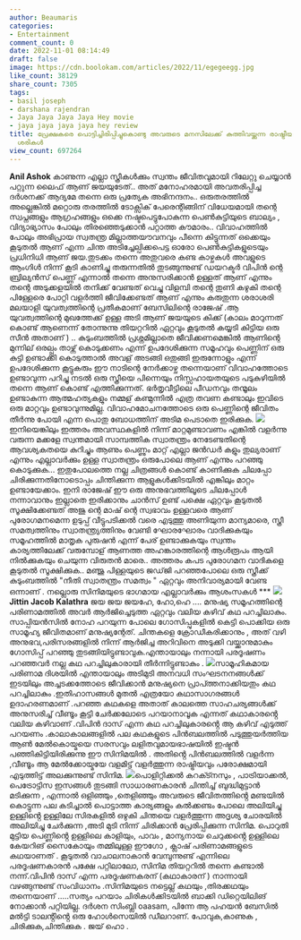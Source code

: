 ```yaml
---
author: Beaumaris
categories:
- Entertainment
comment_count: 0
date: 2022-11-01 08:14:49
draft: false
image: https://cdn.boolokam.com/articles/2022/11/egegeegg.jpg
like_count: 38129
share_count: 7305
tags:
- basil joseph
- darshana rajendran
- Jaya Jaya Jaya Jaya Hey movie
- jaya jaya jaya jaya hey review
title: പ്രേക്ഷകരെ പൊട്ടിച്ചിരിപ്പിച്ചുകൊണ്ടു അവരുടെ മനസിലേക്ക് കുത്തിവയ്ക്കുന്ന രാഷ്ട്രീയ
  ശരികൾ
view_count: 697264
---
```


**Anil Ashok** കാണുന്ന എല്ലാ സ്ത്രീകൾക്കും സ്വന്തം ജീവിതവുമായി റിലേറ്റു ചെയ്യാൻ പറ്റുന്ന ലൈഫ് ആണ് ജയയുടേത്.. അത് മനോഹരമായി അവതരിപ്പിച്ച ദർശനക്ക് ആദ്യമേ തന്നെ ഒരു പ്രത്യേക അഭിനന്ദനം.. ഒരുതരത്തിൽ അല്ലെങ്കിൽ മറ്റൊരു തരത്തിൽ ടോക്സിക് പേരെന്റിങ്ങിന് വിധേയമായി തന്റെ സ്വപ്നങ്ങളും ആഗ്രഹങ്ങളും ഒക്കെ നഷ്ടപെട്ടുപോകുന്ന പെൺകുട്ടിയുടെ ബാല്യം , വിദ്യാഭ്യാസം പോലും തിരഞ്ഞെടുക്കാൻ പറ്റാത്ത കൗമാരം.. വിവാഹത്തിൽ പോലും അഭിപ്രായ സ്വതന്ത്ര മില്ലാത്തയൗവനവും പീന്നെ കിട്ടുന്നത് ഒക്കെയും കൂടുതൽ ആണ് എന്ന ചിന്ത അടിച്ചേല്പിക്കപെട്ട ഓരോ പെൺകുട്ടികളുടെയും പ്രധിനിധി ആണ് ജയ.തുടക്കം തന്നെ അതുവരെ കണ്ട കാഴ്ചകൾ അവളുടെ ആംഗിൾ നിന്ന് കൂടി കാണിച്ചു തരുന്നതിൽ തുടങ്ങുന്നുണ്ട് ഡയറക്ടർ വിപിൻ ന്റെ ബ്രില്യൻസ് പെണ്ണ് എന്നാൽ തന്നെ അനുസരിക്കാൻ ഉള്ളത് ആണ് എന്നും തന്റെ അടുക്കളയിൽ തനിക്ക് വേണ്ടത് വെച്ചു വിളമ്പി തന്റെ തുണി കഴുകി തന്റെ പിള്ളേരെ പോറ്റി വളർത്തി ജീവിക്കേണ്ടത് ആണ് എന്നും കരുതുന്ന ശരാശരി മലയാളി യുവത്വത്തിന്റെ പ്രതീകമാണ് ബേസിലിന്റെ രാജേഷ് .ആ യുവത്വത്തിന്റെ മുഖത്തേക്ക് ഉള്ള അടി ആണ് ജയയുടെ കിക്ക് (കാലം മാറുന്നത് കൊണ്ട് ആണെന്ന് തോന്നുന്നു തിയറ്ററിൽ ഏറ്റവും കൂടുതൽ കയ്യടി കിട്ടിയ ഒരു സീൻ അതാണ് ) .. കുടുംബത്തിൽ പ്രശ്നമില്ലാതെ ജീവിക്കണമെങ്കിൽ ആണിന്റെ മുന്നില് ഒരല്പ്പം താഴ്ന്ന് കൊടുക്കണം എന്ന് ഉപദേശിക്കുന്ന സമൂഹവും പെണ്ണിന് ഒരു കുട്ടി ഉണ്ടാക്കി കൊടുത്താൽ അവള് അടങ്ങി ഒതുങ്ങി ഇരുന്നോളും എന്ന് ഉപദേശിക്കുന്ന കൂട്ടുകരും ഈ നാടിന്റെ നേർക്കാഴ്ച തന്നെയാണ് വിവാഹത്തോടെ ഉണ്ടാവുന്ന പറിച്ചു നടൽ ഒരു സ്ത്രീയെ പിന്നെയും നിസ്സഹായതയുടെ പടുകുഴിയിൽ തന്നെ ആണ് കൊണ്ട് എത്തിക്കുന്നത്. ഭർതൃവീട്ടിലെ പീഡനവും തന്മൂലം ഉണ്ടാകുന്ന ആത്മഹത്യകളും നമ്മള് കണ്മുന്നിൽ എത്ര തവണ കണ്ടാലും ഇവിടെ ഒരു മാറ്റവും ഉണ്ടാവുന്നുമില്ല. വിവാഹമോചനത്തോടെ ഒരു പെണ്ണിന്റെ ജീവിതം തീർന്നു പോയി എന്ന പൊതു ബോധത്തിന് അടിമ പെടാതെ ഇരിക്കുക. ![](https://cdn.boolokam.com/articles/2022/11/egegeegg.jpg)ഇനിയെങ്കിലും ഇത്തരം അവസ്ഥകളിൽ നിന്ന് മാറ്റമുണ്ടാവണം എങ്കിൽ വളർന്നു വരുന്ന മക്കളേ സ്വന്തമായി സാമ്പത്തിക സ്വാതന്ത്രം നേടേണ്ടതിന്റെ ആവശ്യകതയെ കുറിച്ചും ആണും പെണ്ണും മാറ്റ് എല്ലാ ജൻഡർ കളും തുല്യരാണ് എന്നും എല്ലാവർക്കും ഉള്ള സ്വാതന്ത്രം ഒരുപോലെ ആണ് എന്നും പറഞ്ഞു കൊടുക്കുക... ഇതുപോലത്തെ നല്ല ചിത്രങ്ങൾ കൊണ്ട് കാണിക്കുക ചിലപ്പോ ചിരിക്കുന്നതിനോടൊപ്പം ചിന്തിക്കുന്ന ആളുകൾക്കിടയിൽ എങ്കിലും മാറ്റം ഉണ്ടായേക്കാം. ഇനി രാജേഷ് ഈ ഒരു അനുഭവത്തിലൂടെ ചിലപ്പോൾ നന്നാവാനും ഇല്ലാതെ ഇരിക്കാനും ചാൻസ് ഉണ്ട് പക്ഷെ ഏറ്റവും കൂടുതൽ സൂക്ഷിക്കേണ്ടത് അജു ന്റെ മാഷ് ന്റെ സ്വഭാവം ഉള്ളവരെ ആണ് പുരോഗമനമെന്ന ഉടുപ്പ് വീട്ടുപടിക്കൽ വരെ എടുത്തു അണിയുന്ന മാന്യമാരെ, സ്ത്രീ സമത്വത്തിനും സ്വാതന്ത്ര്യത്തിനും വേണ്ടി ഘോരഘോരം വാദിക്കുകയും സമൂഹത്തിൽ മാതൃക പുരുഷൻ എന്ന് പേര് ഉണ്ടാക്കുകയും സ്വന്തം കാര്യത്തിലേക്ക് വരുമ്പോള് ആണത്ത അഹങ്കാരത്തിന്റെ ആൾരൂപം ആയി നിൽക്കുകയും ചെയുന്ന വിരുതൻ മാരെ.. അത്തരം കപട പുരോഗമന വാദികളെ കൂടുതൽ സൂക്ഷിക്കുക.. മഞ്ജു പിള്ളയുടെ ജഡ്‌ജി പറഞ്ഞപോലെ ഒരു സ്ത്രീക്ക് കുടുംബത്തിൽ "നീതി സ്വാതന്ത്രം സമത്വം " ഏറ്റവും അനിവാര്യമായി വേണ്ട ഒന്നാണ് . നല്ലൊരു സിനിമയുടെ ഭാഗമായ എല്ലാവർക്കും ആശംസകൾ *** **![](https://cdn.boolokam.com/articles/2022/11/accccc-1.jpg)Jittin Jacob Kalathra** ജയ ജയ ജയഹേ, ഹോ,ഹെ .... മനുഷ്യ സമൂഹത്തിന്റെ പരിണാമത്തിൽ അവർ ആർജിച്ചെടുത്ത ഏറ്റവും വലിയ കഴിവ് കഥ പറച്ചിലാകും. സാപ്പിയൻസിൽ നോഹ പറയുന്ന പോലെ ഗോസിപ്പുകളിൽ കെട്ടി പൊക്കിയ ഒരു സാമൂഹ്യ ജീവിതമാണ് മനുഷ്യന്റേത്. ചിന്തകളെ ക്രോഡീകരിക്കാനും , അത് വഴി അനുഭവ,പരിസരങ്ങളിൽ നിന്ന് ആർജിച്ച അറിവിനെ അടുക്കി വയ്ക്കാനുമാകും ഗോസിപ്പ് പറഞ്ഞു തുടങ്ങിയിട്ടുണ്ടാവുക.എന്തായാലും നന്നായി പരദൂഷണം പറഞ്ഞവർ നല്ല കഥ പറച്ചിലുകാരായി തീർന്നിട്ടുണ്ടാകും . ![](https://cdn.boolokam.com/articles/2022/11/hh4y4yy.jpg)സാമൂഹികമായ പരിണാമ ദിശയിൽ എന്തായാലും അടിമുടി അനവധി സംഘടനനങ്ങൾക്ക് ഇടയിലും അച്ചടക്കത്തോടെ ജീവിക്കാൻ മനുഷ്യനെ പ്രാപ്ത്തനാക്കിയതും കഥ പറച്ചിലാകും .ഇതിഹാസങ്ങൾ മുതൽ എത്രയോ കഥാസാഗരങ്ങൾ ഉദാഹരണമാണ് .പറഞ്ഞ കഥകളെ അതാത് കാലത്തെ സാഹചര്യങ്ങൾക്ക് അനുസരിച്ച് വീണ്ടൂം കൂട്ടി ചേർക്കലോടെ പറയാനാവൂക എന്നത് കഥാകാരൻ്റെ വലിയ കഴിവാണ് .വിപിൻ ദാസ് എന്ന കഥ പറച്ചിലുകാരൻ്റെ ആ കഴിവ് എടുത്ത് പറയണം .കാലാകാലങ്ങളിൽ പല കഥകളുടെ പിൻബലത്തിൽ പടുത്തുയർത്തിയ ആൺ മേൽകൊയ്മയെ സരസവും ലളിതവുമായഭാഷയിൽ ഇഷ്ടൻ പഞ്ഞികിട്ടിയിരിക്കുന്നു ഈ സിനിമയിൽ . അതിൻ്റെ പിൻബലത്തിൽ വളർന്ന ,വീണ്ടൂം ആ മേൽക്കോയ്മയേ വളമിട്ട് വളർത്തുന്ന രാഷ്ട്രിയവും പരോക്ഷമായി എടുത്തിട്ട് അലക്കുന്നുണ്ട് സിനിമ. ![](https://cdn.boolokam.com/articles/2022/11/rttttt.jpg)പൊളിറ്റിക്കൽ കറക്ട്നസും , പാട്രിയാക്കൽ, പെട്രോട്ടിസ ഇസങ്ങൾ തുടങ്ങി സാധാരണകാരൻ ചിന്തിച്ച് ബുദ്ധിമുട്ടാൻ മടിക്കുന്ന , എന്നാൽ ഒളിഞ്ഞും ,തെളിഞ്ഞും അവരുടെ ജീവിതത്തിൻ്റെ മണ്ടയിൽ കൊട്ടുന്ന പല കടിച്ചാൽ പൊട്ടാത്ത കാര്യങ്ങളും കൽക്കണ്ടം പോലെ അലിയിച്ചു ഉള്ളിൻ്റെ ഉള്ളിലേ സിരകളിൽ ഒഴുകി ചിന്തയെ വളർത്തുന്ന അദൃശ്യ ചോരയിൽ അലിയിച്ചു ചേർക്കുന്ന ,അടി മുടി നിന്ന് ചിരിക്കാൻ പ്രേരിപ്പിക്കുന്ന സിനിമ. പൊറുതി മുട്ടിയ പെണ്ണിൻ്റെ ഉള്ളിലെ കാളിയും, പാവം , മാന്യനായ ചെറുക്കൻ്റെ ഉള്ളിലെ കേയറിങ് സൈകോയും തമ്മിലുള്ള ഈഗോ , ക്ലാഷ് പരിണാമങ്ങളുടെ കഥയാണത് . കൂടുതൽ വാചാലനാകാൻ വേമ്പുന്നുണ്ട് എന്നിലെ പരദൂഷണകാരൻ പക്ഷേ പറ്റിലാലോ, സിനിമ തിയറ്ററിൽ തന്നെ കണ്ടാൽ നന്ന്.വിപിൻ ദാസ് എന്ന പരദൂഷണകരന് (കഥാകാരന് ) നാന്നായി വഴങ്ങുന്നുണ്ട് സംവിധാനം .സിനിമയുടെ നട്ടെല്ല് കഥയും ,തിരക്കഥയും തന്നെയാണ് .....സത്യം പറയാം ചിരികൾക്കിടയിൽ ബാക്കി ഡിറ്റെയിലിങ് നോക്കാൻ പറ്റിയില്ല. ദർശന സിംബ്ലി oaasam, പിന്നേ ആ പഹയൻ ബേസിൽ മൽട്ടി ടാലൻ്റിൻ്റെ ഒരു ഹോൾസെയിൽ ഡീലറാണ്. പോവുക,കാണുക , ചിരിക്കുക,ചിന്തിക്കുക . ജയ് ഹൊ .